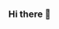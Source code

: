 ### Hi there 👋

<!--
**MikeyMeybr/MikeyMeybr** is a ✨ _special_ ✨ repository because its `README.md` (this file) appears on your GitHub profile.

Here are some ideas to get you started:

- 🔭 Meu nome é Paulo
- 🌱 estudo no Emilio de Menezes
- 👯 trabalho em casa de pipas
- 🤔 torço para o Palmeiras
- 💬 pretendo ser famoso
- 📫 sou bom em jogos
- 😄 nas horas vagas gosto de soltar pipa
- ⚡ consigo estralar os ombros
-->
